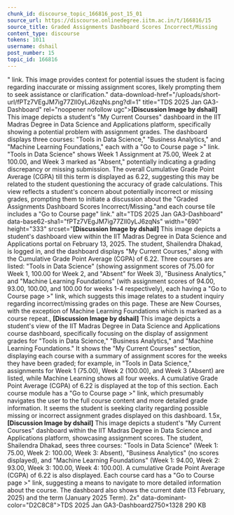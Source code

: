 ```yaml
---
chunk_id: discourse_topic_166816_post_15_01
source_url: https://discourse.onlinedegree.iitm.ac.in/t/166816/15
source_title: Graded Assignments Dashboard Scores Incorrect/Missing
content_type: discourse
tokens: 1011
username: dshail
post_number: 15
topic_id: 166816
---
```


" link. This image provides context for potential issues the student is facing regarding inaccurate or missing assignment scores, likely prompting them to seek assistance or clarification." data-download-href="/uploads/short-url/fPTz7VEgJM7ig77ZIl0yLJ6zqNs.png?dl=1" title="TDS 2025 Jan GA3-Dashboard" rel="noopener nofollow ugc">**[Discussion Image by dshail]** This image depicts a student's "My Current Courses" dashboard in the IIT Madras Degree in Data Science and Applications platform, specifically showing a potential problem with assignment grades. The dashboard displays three courses: "Tools in Data Science," "Business Analytics," and "Machine Learning Foundations," each with a "Go to Course page >" link. "Tools in Data Science" shows Week 1 Assignment at 75.00, Week 2 at 100.00, and Week 3 marked as "Absent," potentially indicating a grading discrepancy or missing submission. The overall Cumulative Grade Point Average (CGPA) till this term is displayed as 6.22, suggesting this may be related to the student questioning the accuracy of grade calculations. This view reflects a student's concern about potentially incorrect or missing grades, prompting them to initiate a discussion about the "Graded Assignments Dashboard Scores Incorrect/Missing."and each course tile includes a "Go to Course page" link." alt="TDS 2025 Jan GA3-Dashboard" data-base62-sha1="fPTz7VEgJM7ig77ZIl0yLJ6zqNs" width="690" height="333" srcset="**[Discussion Image by dshail]** This image depicts a student's dashboard view within the IIT Madras Degree in Data Science and Applications portal on February 13, 2025. The student, Shailendra Dhakad, is logged in, and the dashboard displays "My Current Courses," along with the Cumulative Grade Point Average (CGPA) of 6.22. Three courses are listed: "Tools in Data Science" (showing assignment scores of 75.00 for Week 1, 100.00 for Week 2, and "Absent" for Week 3), "Business Analytics," and "Machine Learning Foundations" (with assignment scores of 94.00, 93.00, 100.00, and 100.00 for weeks 1-4 respectively), each having a "Go to Course page >" link, which suggests this image relates to a student inquiry regarding incorrect/missing grades on this page. These are New Courses, with the exception of Machine Learning Foundations which is marked as a course repeat., **[Discussion Image by dshail]** This image depicts a student's view of the IIT Madras Degree in Data Science and Applications course dashboard, specifically focusing on the display of assignment grades for "Tools in Data Science," "Business Analytics," and "Machine Learning Foundations." It shows the "My Current Courses" section, displaying each course with a summary of assignment scores for the weeks they have been graded; for example, in "Tools in Data Science," assignments for Week 1 (75.00), Week 2 (100.00), and Week 3 (Absent) are listed, while Machine Learning shows all four weeks. A cumulative Grade Point Average (CGPA) of 6.22 is displayed at the top of this section. Each course module has a "Go to Course page >" link, which presumably navigates the user to the full course content and more detailed grade information. It seems the student is seeking clarity regarding possible missing or incorrect assignment grades displayed on this dashboard. 1.5x, **[Discussion Image by dshail]** This image depicts a student's "My Current Courses" dashboard within the IIT Madras Degree in Data Science and Applications platform, showcasing assignment scores. The student, Shailendra Dhakad, sees three courses: "Tools in Data Science" (Week 1: 75.00, Week 2: 100.00, Week 3: Absent), "Business Analytics" (no scores displayed), and "Machine Learning Foundations" (Week 1: 94.00, Week 2: 93.00, Week 3: 100.00, Week 4: 100.00). A cumulative Grade Point Average (CGPA) of 6.22 is also displayed. Each course card has a "Go to Course page >" link, suggesting a means to navigate to more detailed information about the course. The dashboard also shows the current date (13 February, 2025) and the term (January 2025 Term). 2x" data-dominant-color="D2C8C8">TDS 2025 Jan GA3-Dashboard2750×1328 290 KB
